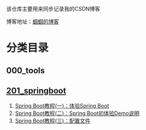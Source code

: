 该仓库主要用来同步记录我的CSDN博客

博客地址：[蝈蝈的博客](http://blog.csdn.net/gnail_oug)

# 分类目录

## 000_tools



## [201_springboot](201_springboot/README.md)

1. [Spring Boot教程(一)：体验Spring Boot](201_springboot/springboot_001.md)
2. [Spring Boot教程(二)：Spring Boot初体验Demo说明](201_springboot/springboot_002.md)
3. [Spring Boot教程(三)：配置文件](201_springboot/springboot_003.md)












